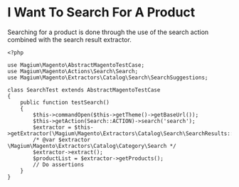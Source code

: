 # I Want To Search For A Product

Searching for a product is done through the use of the search action combined with the search result extractor.

```
<?php

use Magium\Magento\AbstractMagentoTestCase;
use Magium\Magento\Actions\Search\Search;
use Magium\Magento\Extractors\Catalog\Search\SearchSuggestions;

class SearchTest extends AbstractMagentoTestCase
{
    public function testSearch()
    {
        $this->commandOpen($this->getTheme()->getBaseUrl());
        $this->getAction(Search::ACTION)->search('search');
        $extractor = $this->getExtractor(\Magium\Magento\Extractors\Catalog\Search\SearchResults::EXTRACTOR);
        /* @var $extractor \Magium\Magento\Extractors\Catalog\Category\Search */
        $extractor->extract();
        $productList = $extractor->getProducts();
        // Do assertions
    }
}
```